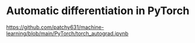 # Automatic differentiation in PyTorch
https://github.com/patchy631/machine-learning/blob/main/PyTorch/torch_autograd.ipynb
